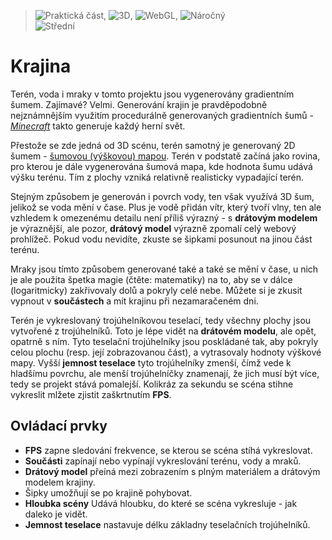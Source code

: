 > ![Praktická část](Education), ![3D](GridViewSmall), ![WebGL](ProductVariant), ![Náročný](SpeedHigh)  
> ![Střední](Cloudy)
# Krajina
Terén, voda i mraky v tomto projektu jsou vygenerovány gradientním šumem. Zajímavé? Velmi. Generování krajin je pravděpodobně nejznámnějším využitím procedurálně generovaných gradientních šumů - [_Minecraft_](https://minecraft.net) takto generuje každý herní svět.

Přestože se zde jedná od 3D scénu, terén samotný je generovaný 2D šumem - [šumovou (výškovou) mapou](/sketches/noisemap). Terén v podstatě začíná jako rovina, pro kterou je dále vygenerována šumová mapa, kde hodnota šumu udává výšku terénu. Tím z plochy vzniká relativně realisticky vypadající terén.

Stejným způsobem je generován i povrch vody, ten však využívá 3D šum, jelikož se voda mění v čase. Plus je vodě přidán vítr, který tvoří vlny, ten ale vzhledem k omezenému detailu není příliš výrazný - s **drátovým modelem** je výraznější, ale pozor, **drátový model** výrazně zpomalí celý webový prohlížeč. Pokud vodu nevidíte, zkuste se šipkami posunout na jinou část terénu.

Mraky jsou tímto způsobem generované také a také se mění v čase, u nich je ale použita špetka magie (čtěte: matematiky) na to, aby se v dálce (logaritmicky) zakřivovaly dolů a pokryly celé nebe. Můžete si je zkusit vypnout v **součástech** a mít krajinu při nezamaračeném dni.

Terén je vykreslovaný trojúhelníkovou teselací, tedy všechny plochy jsou vytvořené z trojúhelníků. Toto je lépe vidět na **drátovém modelu**, ale opět, opatrně s ním. Tyto teselační trojúhelníky jsou poskládané tak, aby pokryly celou plochu (resp. její zobrazovanou část), a vytrasovaly hodnoty výškové mapy. Vyšší **jemnost teselace** tyto trojúhelníky zmenší, čímž vede k hladšímu povrchu, ale menší trojúhelníčky znamenají, že jich musí být více, tedy se projekt stává pomalejší. Kolikráz za sekundu se scéna stihne vykreslit mlžete zjistit zaškrtnutím **FPS**.
## Ovládací prvky
- **FPS** zapne sledování frekvence, se kterou se scéna stíhá vykreslovat.
- **Součásti** zapínají nebo vypínají vykreslování terénu, vody a mraků.
- **Drátový model** přeíná mezi zobrazením s plným materiálem a drátovým modelem krajiny.
- Šipky umožňují se po krajině pohybovat.
- **Hloubka scény** Udává hloubku, do které se scéna vykresluje - jak daleko je vidět.
- **Jemnost teselace** nastavuje délku základny teselačních trojúhelníků.
